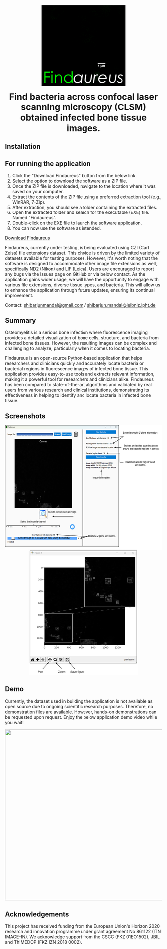 <p align="center">
<img src = "https://github.com/shibarjun/Findaureus/blob/main/Images/Findaureus_icon_readme.gif" />
</p>

<h1 align="center" style="margin-top: 0px;">Find bacteria across confocal laser scanning microscopy (CLSM) obtained infected bone tissue images.</h1>

## Installation

For running the application
----------------------------------------------------------
1. Click the "Download Findaureus" button from the below link.
2. Select the option to download the software as a ZIP file.
3. Once the ZIP file is downloaded, navigate to the location where it was saved on your computer.
4. Extract the contents of the ZIP file using a preferred extraction tool (e.g., WinRAR, 7-Zip).
5. After extraction, you should see a folder containing the extracted files.
6. Open the extracted folder and search for the executable (EXE) file. Named "Findaureus".
7. Double-click on the EXE file to launch the software application.
8. You can now use the software as intended.

[Download Findaureus](https://drive.google.com/drive/folders/1u4iCgu4QWzZt4n1a0fjig7-KyUCl9HYZ?usp=sharing)

Findaureus, currently under testing, is being evaluated using CZI (Carl Zeiss) file extensions dataset. This choice is driven by the limited variety of datasets available for testing purposes. However, it's worth noting that the software is designed to accommodate other image file extensions as well, specifically ND2 (Nikon) and LIF (Leica). Users are encouraged to report any bugs via the Issues page on GitHub or via below contact. As the application gains wider usage, we will have the opportunity to engage with various file extensions, diverse tissue types, and bacteria. This will allow us to enhance the application through future updates, ensuring its continual improvement.

Contact: shibarjunmandal@gmail.com / shibarjun.mandal@leibniz.ipht.de

## Summary

Osteomyelitis is a serious bone infection where fluorescence imaging provides a detailed visualization of bone cells, structure, and bacteria from infected bone tissues. However, the resulting images can be complex and challenging to analyze, particularly when it comes to locating bacteria. 

Findaureus is an open-source Python-based application that helps researchers and clinicians quickly and accurately locate bacteria or bacterial regions in fluorescence images of infected bone tissue. This application provides easy-to-use tools and extracts relevant information, making it a powerful tool for researchers and clinicians alike. Findaureus has been compared to state-of-the-art algorithms and validated by real users from various research and clinical institutions, demonstrating its effectiveness in helping to identify and locate bacteria in infected bone tissue. 

## Screenshots

<p align="center">
<img src = "https://github.com/shibarjun/Findaureus/blob/main/Images/Screenshot_1.png" width="550" height="400" /><img src = "https://github.com/shibarjun/Findaureus/blob/main/Images/Screenshot_2.png" width="350" height="400" />   
</p>

## Demo

Currently, the dataset used in building the application is not available as open source due to ongoing scientific research purposes. Therefore, no demonstration files are available. However, hands-on demonstrations can be requested upon request. Enjoy the below application demo video while you wait!

<p align="center">
<img src = "https://github.com/shibarjun/FindAureus/blob/main/Images/Findaureus_Demo.gif" width="600" height="550" />   
</p>

## Acknowledgements

This project has received funding from the European Union's Horizon 2020 research and innovation programme under grant agreement No 861122 (ITN IMAGE-IN). We acknowledge support from the CSCC (FKZ 01EO1502), JBIL and ThIMEDOP (FKZ IZN 2018 0002).
